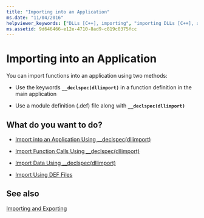 ```yaml
---
title: "Importing into an Application"
ms.date: "11/04/2016"
helpviewer_keywords: ["DLLs [C++], importing", "importing DLLs [C++], applications", "applications [C++], importing into"]
ms.assetid: 9d646466-e12e-4710-8ad9-c819c0375fcc
---
```

# Importing into an Application

You can import functions into an application using two methods:

- Use the keywords **`__declspec(dllimport)`** in a function definition in the main application

- Use a module definition (.def) file along with **`__declspec(dllimport)`**

## What do you want to do?

- [Import into an Application Using __declspec(dllimport)](importing-into-an-application-using-declspec-dllimport.md)

- [Import Function Calls Using __declspec(dllimport)](importing-function-calls-using-declspec-dllimport.md)

- [Import Data Using __declspec(dllimport)](importing-data-using-declspec-dllimport.md)

- [Import Using DEF Files](importing-using-def-files.md)

## See also

[Importing and Exporting](importing-and-exporting.md)
